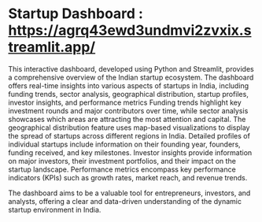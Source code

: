 # Startup Dashboard : https://agrq43ewd3undmvi2zvxix.streamlit.app/
This interactive dashboard, developed using Python and Streamlit, provides a comprehensive overview of the Indian startup ecosystem. 
The dashboard offers real-time insights into various aspects of startups in India, 
including funding trends, sector analysis, geographical distribution, startup profiles, investor insights, and performance metrics
Funding trends highlight key investment rounds and major contributors over time, while sector analysis showcases which areas are attracting the most attention and capital. 
The geographical distribution feature uses map-based visualizations to display the spread of startups across different regions in India. 
Detailed profiles of individual startups include information on their founding year, founders, funding received, and key milestones. 
Investor insights provide information on major investors, their investment portfolios, and their impact on the startup landscape. 
Performance metrics encompass key performance indicators (KPIs) such as growth rates, market reach, and revenue trends.

The dashboard aims to be a valuable tool for entrepreneurs, investors, and analysts, offering a clear and data-driven understanding of the dynamic startup environment in India.
